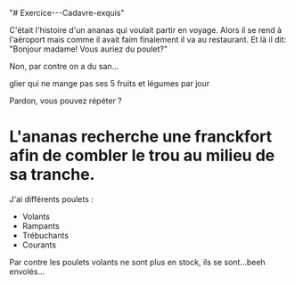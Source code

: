 "# Exercice---Cadavre-exquis" 

C'était l'histoire d'un ananas qui voulait partir en voyage.
Alors il se rend à l'aéroport mais comme il avait faim finalement il va au restaurant. 
Et là il dit: "Bonjour madame! Vous auriez du poulet?"

Non, par contre on a du san...

glier qui ne mange pas ses 5 fruits et légumes par jour

Pardon, vous pouvez répéter ?

L'ananas recherche une franckfort afin de combler le trou au milieu de sa tranche.
=======
J'ai différents poulets :
* Volants
* Rampants
* Trébuchants
* Courants

Par contre les poulets volants ne sont plus en stock, ils se sont...beeh envolés...
